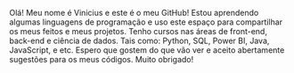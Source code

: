Olá! Meu nome é Vinicius e este é o meu GitHub! 
Estou aprendendo algumas linguagens de programação e uso este espaço para compartilhar os meus feitos e meus projetos. Tenho cursos nas áreas de front-end, back-end e ciência de dados. Tais como: Python, SQL, Power BI, Java, JavaScript, e etc.
Espero que gostem do que vão ver e aceito abertamente sugestões para os meus códigos. Muito obrigado!

